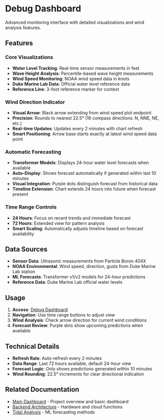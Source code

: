 # Debug Dashboard

Advanced monitoring interface with detailed visualizations and wind analysis features.

## Features

### Core Visualizations
- **Water Level Tracking**: Real-time sensor measurements in feet
- **Wave Height Analysis**: Percentile-based wave height measurements  
- **Wind Speed Monitoring**: NOAA wind speed data in knots
- **Duke Marine Lab Data**: Official water level reference data
- **Reference Line**: 3-foot reference marker for context

### Wind Direction Indicator
- **Visual Arrow**: Black arrow extending from wind speed plot endpoint
- **Precision**: Rounds to nearest 22.5° (16 compass directions: N, NNE, NE, etc.)
- **Real-time Updates**: Updates every 2 minutes with chart refresh
- **Smart Positioning**: Arrow base starts exactly at latest wind speed data point

### Automatic Forecasting
- **Transformer Models**: Displays 24-hour water level forecasts when available
- **Auto-Display**: Shows forecast automatically if generated within last 10 minutes
- **Visual Integration**: Purple dots distinguish forecast from historical data
- **Timeline Extension**: Chart extends 24 hours into future when forecast present

### Time Range Controls
- **24 Hours**: Focus on recent trends and immediate forecast
- **72 Hours**: Extended view for pattern analysis
- **Smart Scaling**: Automatically adjusts timeline based on forecast availability

## Data Sources

- **Sensor Data**: Ultrasonic measurements from Particle Boron 404X
- **NOAA Environmental**: Wind speed, direction, gusts from Duke Marine Lab station
- **ML Forecasts**: Transformer v1/v2 models for 24-hour predictions
- **Reference Data**: Duke Marine Lab official water levels

## Usage

1. **Access**: [Debug Dashboard](https://michaelwjones.github.io/Tide-Monitor/debug/)
2. **Navigation**: Use time range buttons to adjust view
3. **Wind Analysis**: Check arrow direction for current wind conditions
4. **Forecast Review**: Purple dots show upcoming predictions when available

## Technical Details

- **Refresh Rate**: Auto-refresh every 2 minutes
- **Data Range**: Last 72 hours available, default 24-hour view
- **Forecast Logic**: Only shows predictions generated within 10 minutes
- **Wind Rounding**: 22.5° increments for clear directional indication

## Related Documentation

- [Main Dashboard](../README.md) - Project overview and basic dashboard
- [Backend Architecture](../backend/README.md) - Hardware and cloud functions
- [Tidal Analysis](../backend/firebase-functions/tidal-analysis/README.md) - ML forecasting methods